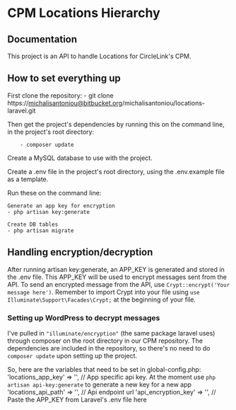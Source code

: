 # CPM Locations Hierarchy

## Documentation

This project is an API to handle Locations for CircleLink's CPM.


## How to set everything up 

First clone the repository:
	- git clone https://michalisantoniou@bitbucket.org/michalisantoniou/locations-laravel.git

Then get the project's dependencies by running this on the command line, in the project's root directory:
	
        - composer update

Create a MySQL database to use with the project.

Create a .env file in the project's root directory, using the .env.example file as a template.

Run these on the command line:

	Generate an app key for encryption
	- php artisan key:generate

	Create DB tables
	- php artisan migrate


## Handling encryption/decryption
After running artisan key:generate, an APP_KEY is generated and stored in the .env file. This APP_KEY will be used to encrypt messages sent from the API.
To send an encrypted message from the API, use `Crypt::encrypt('Your message here')`. 
Remember to import Crypt into your file using `use Illuminate\Support\Facades\Crypt;` at the beginning of your file.

### Setting up WordPress to decrypt messages
I've pulled in `"illuminate/encryption"` (the same package laravel uses) through composer on the root directory in our CPM repository.
The dependencies are included in the repository, so there's no need to do `composer update` upon setting up the project.

So, here are the variables that need to be set in global-config.php:
	'locations_app_key' => '',     // App specific api key. At the moment use `php artisan api-key:generate` to generate a new key for a new app
	'locations_api_path' => '',    // Api endpoint url
	'api_encryption_key' => '',    // Paste the APP_KEY from Laravel's .env file here




